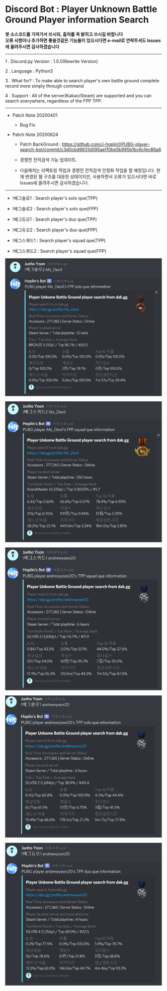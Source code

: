 Discord Bot : Player Unknown Battle Ground Player information Search
===

**봇 소스코드를 가져가서 쓰시되, 출처를 꼭 밝히고 쓰시길 바랍니다**<br>
**오류 사항이나 추가하면 좋을것같은 기능들이 있으시다면 e-mail로 연락주셔도 Issues에 올려주시면 감사하겠습니다**

***
1 . Discord.py Version : 1.0.0(Rewrite Version)

2 . Language : Python3

3 . What for? : To make able to search player's own battle ground complete record more simply through command

4 . Support : All of the server(Kakao/Steam) are supported and you can search everywhere, regardless of the FPP TPP.
***
  - Patch Note 20200401
    
    - Bug Fix
    
  - Patch Note 20200624
  
    - Patch BackGround : https://github.com/J-hoplin1/PUBG-player-search-bot/commit/c3d0cbd9631d095ae110be5b995b1bc6cfec86a6
  
    - 경쟁전 전적검색 기능 업데이트. 
    
    - 다음패치는 리팩토링 작업과 경쟁전 전적검색 안정화 작업을 할 예정입니다. 현재 변경된 웹 구조를 대응한 상태이지만, 사용하면서 오류가 있으시다면 바로 Issues에 올려주시면 감사하겠습니다.
***
  - !배그솔로1 : Search player's solo que(TPP)
  
  - !배그솔로2 : Search player's solo que(FPP)
  
  - !배그듀오1 : Search player's duo que(TPP)
  
  - !배그듀오2 : Search player's duo que(FPP)
  
  - !배그스쿼드1 : Search player's squad que(TPP)
  
  - !배그스쿼드2 : Search player's squad que(FPP)
  
   ![img](img2/1.PNG)
    
   ![img](img2/2.PNG)
   
   ![img](img2/3.PNG)
   
   ![img](img2/4.PNG)
   
   ![img](img2/5.PNG)
